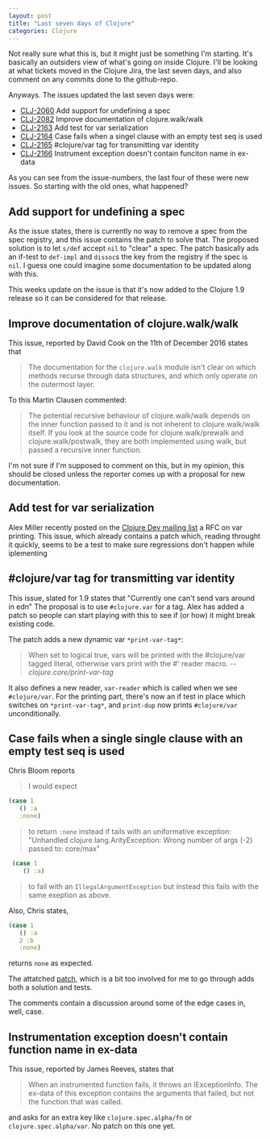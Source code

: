 ```yaml
---
layout: post
title: "Last seven days of Clojure"
categories: Clojure
---
```


Not really sure what this is, but it might just be something I'm starting. It's basically an outsiders view of what's
going on inside Clojure. I'll be looking at what tickets moved in the Clojure Jira, the last seven days, and also comment on
any commits done to the github-repo.

Anyways. The issues updated the last seven days were:

- [CLJ-2060](https://dev.clojure.org/jira/browse/CLJ-2060) Add support for undefining a spec
- [CLJ-2082](https://dev.clojure.org/jira/browse/CLJ-2082) Improve documentation of clojure.walk/walk
- [CLJ-2163](https://dev.clojure.org/jira/browse/CLJ-2163) Add test for var serialization
- [CLJ-2164](https://dev.clojure.org/jira/browse/CLJ-2164) Case fails when a singel clause with an empty test seq is used
- [CLJ-2165](https://dev.clojure.org/jira/browse/CLJ-2165) #clojure/var tag for transmitting var identity
- [CLJ-2166](https://dev.clojure.org/jira/browse/CLJ-2166) Instrument exception doesn't contain funciton name in ex-data

As you can see from the issue-numbers, the last four of these were new issues. So starting with the old ones, what happened?

## Add support for undefining a spec

As the issue states, there is currently no way to remove a spec from the spec registry, and this issue contains the patch to solve 
that. The proposed solution is to let `s/def` accept `nil` to "clear" a spec. The patch basically ads an if-test to `def-impl` and 
`dissoc`s the key from the registry if the spec is `nil`. I guess one could imagine some documentation to be updated along with this.

This weeks update on the issue is that it's now added to the Clojure 1.9 release so it can be considered for that release.

## Improve documentation of clojure.walk/walk

This issue, reported by David Cook on the 11th of December 2016 states that 

> The documentation for the `clojure.walk` module isn't clear on which methods recurse through data structures, and which only
> operate on the outermost layer.

To this Martin Clausen commented:

> The potential recursive behaviour of clojure.walk/walk depends on the inner function passed to it and is 
> not inherent to clojure.walk/walk itself. If you look at the source code for clojure.walk/prewalk and 
> clojure.walk/postwalk, they are both implemented using walk, but passed a recursive inner function.

I'm not sure if I'm supposed to comment on this, but in my opinion, this should be closed unless the reporter comes up with a 
proposal for new documentation.

## Add test for var serialization

Alex Miller recently posted on the [Clojure Dev mailing list](https://groups.google.com/forum/#!topic/clojure-dev/xfFmrVudD98) a 
RFC on var printing. This issue, which already contains a patch which, reading throught it quickly, seems to be a test to make sure 
regressions don't happen while iplementing

## #clojure/var tag for transmitting var identity

This issue, slated for 1.9 states that "Currently one can't send vars around in edn" The proposal is to use `#clojure.var` for a tag.
Alex has added a patch so people can start playing with this to see if (or how) it might break existing code.

The patch adds a new dynamic var `*print-var-tag*`:

> When set to logical true, vars will be printed with the #clojure/var
> tagged literal, otherwise vars print with the #' reader macro.
> -- <cite>clojure.core/*print-var-tag* </cite>

It also defines a new reader, `var-reader` which is called when we see `#clojure/var`.
For the printing part, there's now an if test in place which switches on `*print-var-tag*`, and `print-dup` now prints `#clojure/var` 
unconditionally.

## Case fails when a single single clause with an empty test seq is used

Chris Bloom reports

> I would expect
```clojure
(case 1 
   () :a
   :none)
```   
> to return `:none` instead if tails with an uniformative exception: "Unhandled clojure.lang.ArityException: Wrong number of args (-2) passed to: core/max"
```clojure
 (case 1 
    () :a) 
```
> to fail with an `IllegalArgumentException` but instead this fails with the same exeption as above.

Also, Chris states, 

```clojure
(case 1 
   () :a
   2 :b
   :none)
```

returns `none` as expected.

The attatched [patch](https://dev.clojure.org/jira/secure/attachment/16797/0001.patch), which is a bit too involved for me to go through
adds both a solution and tests.

The comments contain a discussion around some of the edge cases in, well, case.

## Instrumentation exception doesn't contain function name in ex-data

This issue, reported by James Reeves, states that 

> When an instrumented function fails, it throws an IExceptionInfo. 
> The ex-data of this exception contains the arguments that failed, but not the function that was called.

and asks for an extra key like `clojure.spec.alpha/fn` or `clojure.spec.alpha/var`. No patch on this one yet.





